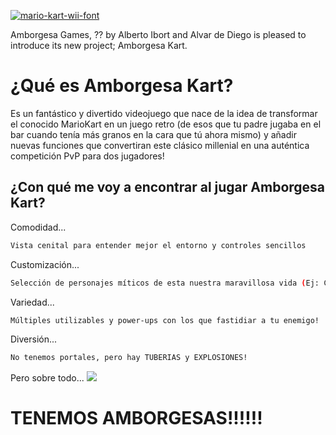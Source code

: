 <a href="https://fontmeme.com/mario-kart-wii-font/"><img src="https://fontmeme.com/permalink/180921/1cfa17c6f170d99fb7dc26635f7a6508.png" alt="mario-kart-wii-font" border="0"></a>
<br />

<!--Amborgesa Games, formado por Alberto Ibort y Alvar de Diego tiene el placer de presentar su nuevo proyecto; Amborguesa Kart. <br />-->
Amborgesa Games, ?? by Alberto Ibort and Alvar de Diego is pleased to introduce its new project; Amborgesa Kart. <br />
# ¿Qué es Amborgesa Kart? <br />
 Es un fantástico y divertido videojuego que nace de la idea de transformar el conocido MarioKart en un juego retro (de esos que tu padre jugaba en el bar cuando tenía más granos en la cara que tú ahora mismo) y añadir nuevas funciones que convertiran este clásico millenial en una auténtica competición PvP para dos jugadores!<br />

## ¿Con qué me voy a encontrar al jugar Amborgesa Kart? <br />
Comodidad...
```sh
Vista cenital para entender mejor el entorno y controles sencillos
```
Customización...
```sh
Selección de personajes míticos de esta nuestra maravillosa vida (Ej: Chuck Norris)
```
Variedad...
```sh
Múltiples utilizables y power-ups con los que fastidiar a tu enemigo!
```
Diversión...
```sh
No tenemos portales, pero hay TUBERIAS y EXPLOSIONES!
```
Pero sobre todo...
<img src="https://vignette.wikia.nocookie.net/fantendo/images/2/28/BaldToad.png/revision/latest?cb=20160119181800" />
<br />
# TENEMOS AMBORGESAS!!!!!!

